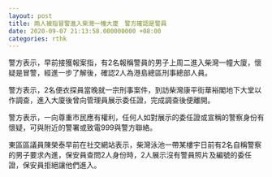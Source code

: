 ```yaml
---
layout: post
title: 兩人被指冒警進入柴灣一幢大廈　警方確認是警員
date: 2020-09-07 21:13:58.000000000 +08:00
categories: rthk
---
```


警方表示，早前接獲報案指，有2名報稱警員的男子上周二進入柴灣一幢大廈，懷疑是冒警，經進一步了解後，確認2人為港島總區刑事總部人員。

警方表示，2名便衣探員當晚就一宗刑事案件，到訪柴灣康平街華裕閣地下大堂以作調查，進入大廈後曾向管理員展示委任證，完成調查後便離開。

警方表示，一向尊重市民應有權利，任何人如對展示的委任證或宣稱的警察身份有懷疑，可與附近的警署或致電999與警方聯絡。

東區區議員陳榮泰早前在社交網站表示，柴灣泳池一帶某樓宇日前有2名自稱警察的男子要求內進，保安員查問2人身份時，2人展示沒有警員照片及編號的委任證，保安員拒絕讓他們進入。
